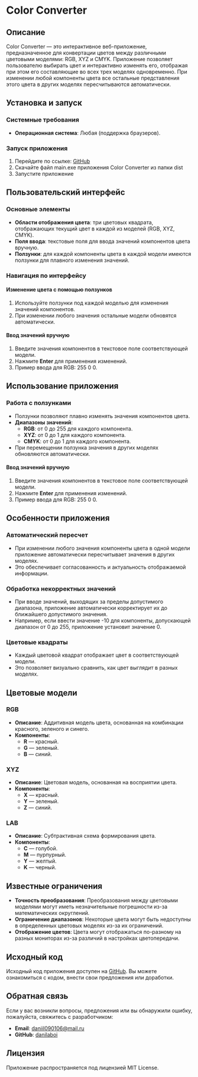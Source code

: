 # Color Converter

## Описание

Color Converter — это интерактивное веб-приложение, предназначенное для конвертации цветов между различными цветовыми моделями: RGB, XYZ и CMYK. Приложение позволяет пользователю выбирать цвет и интерактивно изменять его, отображая при этом его составляющие во всех трех моделях одновременно. При изменении любой компоненты цвета все остальные представления этого цвета в других моделях пересчитываются автоматически.

## Установка и запуск

### Системные требования

* **Операционная система**: Любая (поддержка браузеров).

### Запуск приложения

1. Перейдите по ссылке: [GitHub](https://github.com/danilaboi/laba1)
2. Скачайте файл main.exe приложения Color Converter из папки dist
3. Запустите приложение

## Пользовательский интерфейс

### Основные элементы

* **Области отображения цвета**: три цветовых квадрата, отображающих текущий цвет в каждой из моделей (RGB, XYZ, CMYK).
* **Поля ввода**: текстовые поля для ввода значений компонентов цвета вручную.
* **Ползунки**: для каждой компоненты цвета в каждой модели имеются ползунки для плавного изменения значений.

### Навигация по интерфейсу

#### Изменение цвета с помощью ползунков

1. Используйте ползунки под каждой моделью для изменения значений компонентов.
2. При изменении любого значения остальные модели обновятся автоматически.

#### Ввод значений вручную

1. Введите значения компонентов в текстовое поле соответствующей модели.
2. Нажмите **Enter** для применения изменений.
3. Пример ввода для RGB: 255 0 0.

## Использование приложения


### Работа с ползунками

* Ползунки позволяют плавно изменять значения компонентов цвета.
* **Диапазоны значений**:
  * **RGB**: от 0 до 255 для каждого компонента.
  * **XYZ**: от 0 до 1 для каждого компонента.
  * **CMYK**: от 0 до 1 для каждого компонента.
* При перемещении ползунка значения в других моделях обновляются автоматически.

#### Ввод значений вручную

1. Введите значения компонентов в текстовое поле соответствующей модели.
2. Нажмите **Enter** для применения изменений.
3. Пример ввода для RGB: 255 0 0.

## Особенности приложения

### Автоматический пересчет

* При изменении любого значения компоненты цвета в одной модели приложение автоматически пересчитывает значения в других моделях.
* Это обеспечивает согласованность и актуальность отображаемой информации.

### Обработка некорректных значений

* При вводе значений, выходящих за пределы допустимого диапазона, приложение автоматически корректирует их до ближайшего допустимого значения.
* Например, если ввести значение -10 для компоненты, допускающей диапазон от 0 до 255, приложение установит значение 0.

### Цветовые квадраты

* Каждый цветовой квадрат отображает цвет в соответствующей модели.
* Это позволяет визуально сравнить, как цвет выглядит в разных моделях.

## Цветовые модели

### RGB

* **Описание**: Аддитивная модель цвета, основанная на комбинации красного, зеленого и синего.
* **Компоненты**:
  * **R** — красный.
  * **G** — зеленый.
  * **B** — синий.

### XYZ

* **Описание**: Цветовая модель, основанная на восприятии цвета.
* **Компоненты**:
  * **X** — красный.
  * **Y** — зеленый.
  * **Z** — синий.

### LAB

* **Описание**: Cубтрактивная схема формирования цвета.
* **Компоненты**:
  * **С** — голубой.
  * **M** — пурпурный.
  * **Y** — желтый.
  * **K** — черный.

## Известные ограничения

* **Точность преобразования**: Преобразования между цветовыми моделями могут иметь незначительные погрешности из-за математических округлений.
* **Ограничение диапазонов**: Некоторые цвета могут быть недоступны в определенных цветовых моделях из-за их ограничений.
* **Отображение цветов**: Цвета могут отображаться по-разному на разных мониторах из-за различий в настройках цветопередачи.

## Исходный код

Исходный код приложения доступен на [GitHub](https://github.com/danilaboi/laba1). Вы можете ознакомиться с кодом, внести свои предложения или доработки.

## Обратная связь

Если у вас возникли вопросы, предложения или вы обнаружили ошибку, пожалуйста, свяжитесь с разработчиком:

* **Email**: daniil090106@mail.ru
* **GitHub**: [danilaboi](https://github.com/danilaboi)

## Лицензия

Приложение распространяется под лицензией MIT License.
